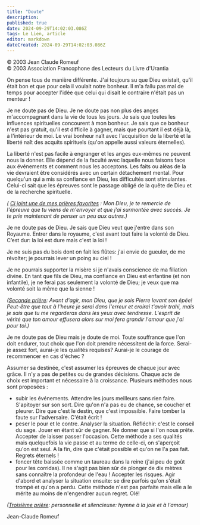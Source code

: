 ```yaml
---
title: "Doute"
description: 
published: true
date: 2024-09-29T14:02:03.086Z
tags: Le Lien, article
editor: markdown
dateCreated: 2024-09-29T14:02:03.086Z
---
```


<p class="v-card v-sheet theme--light grey lighten-3 px-2">© 2003 Jean Claude Romeuf<br>© 2003 Association Francophone des Lecteurs du Livre d'Urantia</p>

On pense tous de manière différente. J'ai toujours su que Dieu existait, qu'il était bon et que pour cela il voulait notre bonheur. Il m'a fallu pas mal de temps pour accepter l'idée que celui qui disait le contraire n'était pas un menteur !

Je ne doute pas de Dieu. Je ne doute pas non plus des anges m'accompagnant dans la vie de tous les jours. Je sais que toutes les influences spirituelles concourent à mon bonheur. Je sais que ce bonheur n'est pas gratuit, qu'il est difficile à gagner, mais que pourtant il est déjà là, à l'intérieur de moi. Le vrai bonheur naît avec l'acquisition de la liberté et la liberté naît des acquits spirituels (qu'on appelle aussi valeurs éternelles).

La liberté n'est pas facile à engranger et les anges eux-mêmes ne peuvent nous la donner. Elle dépend de la faculté avec laquelle nous faisons face aux événements et comment nous les acceptons. Les faits ou aléas de la vie devraient être considérés avec un certain détachement mental. Pour quelqu'un qui a mis sa confiance en Dieu, les difficultés sont stimulantes. Celui-ci sait que les épreuves sont le passage obligé de la quête de Dieu et de la recherche spirituelle.

_( <ins>Ci joint une de mes prières favorites</ins> : Mon Dieu, je te remercie de l'épreuve que tu viens de m'envoyer et que j’ai surmontée avec succès. Je te prie maintenant de penser un peu aux autres.)_

Je ne doute pas de Dieu. Je sais que Dieu veut que j'entre dans son Royaume. Entrer dans le royaume, c'est avant tout faire la volonté de Dieu. C’est dur: la loi est dure mais c'est la loi !

Je ne suis pas du bois dont on fait les flûtes: j'ai envie de gueuler, de me révolter; je pourrais lever un poing au ciel !

Je ne pourrais supporter la misère si je n'avais conscience de ma filiation divine. En tant que fils de Dieu, ma confiance en Dieu est enfantine (et non infantile), je ne ferai pas seulement la volonté de Dieu; je veux que ma volonté soit la même que la sienne !

_(<ins>Seconde prière</ins>: Avant d'agir, mon Dieu, que je sois Pierre levant son épée! Peut-être que tout à l'heure je serai dans l'erreur et croirai t'avoir trahi, mais je sais que tu me regarderas dans les yeux avec tendresse. L'esprit de vérité que ton amour effusera alors sur moi fera grandir l'amour que j'ai pour toi.)_

Je ne doute pas de Dieu mais je doute de moi. Toute souffrance que l'on doit endurer, tout choix que l'on doit prendre nécessitent de la force. Serai-je assez fort, aurai-je les qualités requises? Aurai-je le courage de recommencer en cas d'échec ?

Assumer sa destinée, c'est assumer les épreuves de chaque jour avec grâce. Il n'y a pas de petites ou de grandes décisions. Chaque acte de choix est important et nécessaire à la croissance. Plusieurs méthodes nous sont proposées :
- subir les événements. Attendre les jours meilleurs sans rien faire. S'apitoyer sur son sort. Dire qu'on n'a pas eu de chance, se coucher et pleurer. Dire que c'est le destin, que c'est impossible. Faire tomber la faute sur l'adversaire. C'était écrit !
- peser le pour et le contre. Analyser la situation. Réfléchir: c'est le conseil du sage. Jouer en étant sûr de gagner. Ne donner que si l'on nous prête. Accepter de laisser passer l'occasion. Cette méthode a ses qualités mais quelquefois la vie passe et au terme de celle-ci, on s'aperçoit qu'on est seul. A la fin, dire que c'était possible et qu'on ne l'a pas fait. Regrets éternels !
- foncer tête baissée comme un taureau dans la reine (j'ai peu de goût pour les corridas). Il ne s'agit pas bien sûr de plonger de dix mètres sans connaître la profondeur de l'eau ! Accepter les risques. Agir d'abord et analyser la situation ensuite: se dire parfois qu'on s'était trompé et qu'on a perdu. Cette méthode n'est pas parfaite mais elle a le mérite au moins de n'engendrer aucun regret. Olé!

_(<ins>Troisième prière</ins>: personnelle et silencieuse: hymne à la joie et à l'amour)_

Jean-Claude Romeuf
